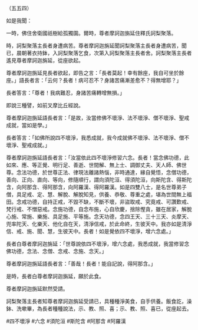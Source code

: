 （五五四）

如是我聞：

一時，佛住舍衛國祇樹給孤獨園。爾時，尊者摩訶迦旃延住釋氏訶梨聚落。

時，訶梨聚落主長者身遭病苦。尊者摩訶迦旃延聞訶梨聚落主長者身遭病苦，聞已，晨朝著衣持鉢，入訶梨聚落乞食，次第入訶梨聚落主長者舍。訶梨聚落主長者遙見尊者摩訶迦旃延，從座欲起。

尊者摩訶迦旃延見長者欲起，即告之言：「長者莫起！幸有餘座，我自可坐於餘座。」語長者言：「云何？長者！病可忍不？身諸苦痛漸差愈不？得無增耶？」

長者答言：「尊者！我病難忍，身諸苦痛轉增無損。」

即說三種譬，如前叉摩比丘經說。

尊者摩訶迦旃延語長者言：「是故，汝當修佛不壞淨、法不壞淨、僧不壞淨、聖戒成就，當如是學。」

長者答言：「如佛所說四不壞淨，我悉成就，我今成就佛不壞淨、法不壞淨、僧不壞淨、聖戒成就。」

尊者摩訶迦旃延語長者言：「汝當依此四不壞淨修習六念。長者！當念佛功德，此如來、應、等正覺、明行足、善逝、世間解、無上士、調御丈夫、天人師、佛世尊。念法功德，於世尊正法、律現法離諸熱惱，非時通達，緣自覺悟，念僧功德，善向、正向、直向、等向，修隨順行，謂向須陀洹、得須陀洹，向斯陀含、得斯陀含，向阿那含、得阿那含，向阿羅漢、得阿羅漢。如是四雙八士，是名世尊弟子僧，具足戒、定、慧、解脫、解脫知見，供養、恭敬、尊重之處，堪為世間無上福田。念戒功德，自持正戒，不毀不缺，不斷不壞，非盜取戒、究竟戒、可讚歎戒、梵行戒、不憎惡戒。念施功德，自念布施，心自欣慶，捨除慳貪，雖在居家，解脫心施、常施、樂施、具足施、平等施。念天功德，念四王天、三十三天、炎摩天、兜率陀天、化樂天、他化自在天，清淨信戒，於此命終，生彼天中。我亦如是清淨信、戒、施、聞、慧，生彼天中。長者！如是覺依四不壞淨，增六念處。」

長者白尊者摩訶迦旃延：「世尊說依四不壞淨，增六念處，我悉成就，我當修習念佛功德，念法、念僧、念戒、念施、念天。」

尊者摩訶迦旃延語長者言：「善哉！長者！能自記說，得阿那含。」

是時，長者白尊者摩訶迦旃延，願於此食。

尊者摩訶迦旃延默然受請。

訶梨聚落主長者知尊者摩訶迦旃延受請已，具種種淨美食，自手供養。飯食訖，澡鉢、洗嗽畢，為長者種種說法，示、教、照、喜；示、教、照、喜已，從座起去。





#四不壞淨
#六念
#須陀洹
#斯陀含
#阿那含
#阿羅漢
